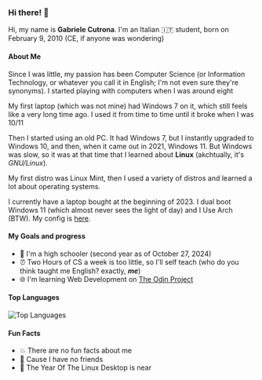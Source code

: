 ### Hi there! 👋

Hi, my name is **Gabriele Cutrona**. I'm an Italian 🇮🇹 student, born on February 9, 2010 (CE, if anyone was wondering)

#### About Me
Since I was little, my passion has been Computer Science (or Information Technology, or whatever you call it in English; I'm not even sure they're synonyms). I started playing with computers when I was around eight

My first laptop (which was not mine) had Windows 7 on it, which still feels like a very long time ago. I used it from time to time until it broke when I was 10/11

Then I started using an old PC. It had Windows 7, but I instantly upgraded to Windows 10, and then, when it came out in 2021, Windows 11. But Windows was slow, so it was at that time that I learned about **Linux** (akchtually, it's *GNU/Linux*). 

My first distro was Linux Mint, then I used a variety of distros and learned a lot about operating systems.

I currently have a laptop bought at the beginning of 2023. I dual boot Windows 11 (which almost never sees the light of day) and I Use Arch (BTW). My config is [here](https://github.com/Gabriele-Cutrona/.dotfiles).

#### My Goals and progress
- 🏫 I'm a high schooler (second year as of October 27, 2024)
- ⏰️ Two Hours of CS a week is too little, so I'll self teach (who do you think taught me English? exactly, ***me***)
- 🌐 I'm learning Web Development on [The Odin Project](https://www.theodinproject.com)

#### Top Languages
<!-- Reload! -->
![Top Languages](https://github-readme-stats.vercel.app/api/top-langs/?username=Gabriele-Cutrona&layout=compact&theme=catppuccin_mocha)

#### Fun Facts
- 💥 There are no fun facts about me
- 🙁 Cause I have no friends
- 🐧 The Year Of The Linux Desktop is near
